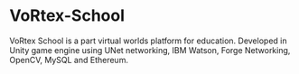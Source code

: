 # VoRtex-School
VoRtex School is a part virtual worlds platform for education. Developed in Unity game engine using UNet networking, IBM Watson, Forge Networking,  OpenCV, MySQL and Ethereum.
